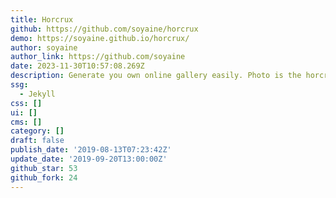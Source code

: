 ```yaml
---
title: Horcrux
github: https://github.com/soyaine/horcrux
demo: https://soyaine.github.io/horcrux/
author: soyaine
author_link: https://github.com/soyaine
date: 2023-11-30T10:57:08.269Z
description: Generate you own online gallery easily. Photo is the horcrux of memory.
ssg:
  - Jekyll
css: []
ui: []
cms: []
category: []
draft: false
publish_date: '2019-08-13T07:23:42Z'
update_date: '2019-09-20T13:00:00Z'
github_star: 53
github_fork: 24
---
```

